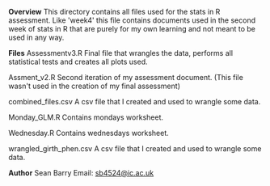 **Overview**
This directory contains all files used for the stats in R assessment. Like 'week4' this file contains documents used in the second week of stats in R that are purely for my own learning and not meant to be used in any way.

**Files**
Assessmentv3.R
Final file that wrangles the data, performs all statistical tests and creates all plots used.

Assment_v2.R
Second iteration of my assessment document. (This file wasn't used in the creation of my final assessment)

combined_files.csv
A csv file that I created and used to wrangle some data.

Monday_GLM.R
Contains mondays worksheet.

Wednesday.R
Contains wednesdays worksheet.

wrangled_girth_phen.csv
A csv file that I created and used to wrangle some data.

**Author**
Sean Barry
Email: sb4524@ic.ac.uk

